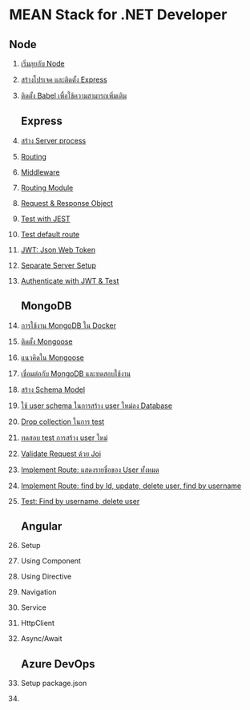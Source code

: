 
# MEAN Stack for .NET Developer

## Node

1. [เริ่มลุยกับ Node](https://github.com/teerasej/node-handbook)
2. [สร้างโปรเจค และติดตั้ง Express](/node/setup-express.md)
3. [ติดตั้ง Babel เพื่อใช้ความสามารถเพิ่มเติม](/node/setup-babel.md)

    ## Express

4. [สร้าง Server process](/express/start.md)
5. [Routing](/express/routing.md)
6. [Middleware](/express/middleware.md)
7. [Routing Module](/express/routing-module.md)
8. [Request & Response Object](/express/request-response.md)
9. [Test with JEST](/express/testing.md)
10. [Test default route](express/testing-default-route.md)
11. [JWT: Json Web Token](express/json-web-token.md)
12. [Separate Server Setup](express/server-module.md)
13. [Authenticate with JWT & Test](express/json-web-token-use-in-route.md)

    ## MongoDB

14. [การใช้งาน MongoDB ใน Docker](mongodb/mongo-docker.md)
15. [ติดตั้ง Mongoose](mongodb/mongoose-setup.md)
16. [แนวคิดใน Mongoose](mongodb/mongoose-concept.md)
17. [เชื่อมต่อกับ MongoDB และทดสอบใช้งาน](mongodb/mongoose-test-run.md)
18. [สร้าง Schema Model](mongodb/mongoose-define-schema.md)
19. [ใช้ user schema ในการสร้าง user ใหม่ลง Database](mongodb/insert-new-user.md)
20. [Drop collection ในการ test](mongodb/test-drop-collection.md)
21. [ทดสอบ test การสร้าง user ใหม่](mongodb/insert-new-user.md)
22. [Validate Request ด้วย Joi](mongodb/joi-validate-request.md)
23. [Implement Route: แสดงรายชื่อของ User ทั้งหมด](mongodb/get-all-user.md)
24. [Implement Route: find by Id, update, delete user, find by username](mongodb/implement-find-by-id-update-delete.md)
25. [Test: Find by username, delete user](mongodb/test-find-by-id-delete-user.md)

    ## Angular

26. Setup 
27. Using Component
28. Using Directive 
29. Navigation
30. Service
31. HttpClient
32. Async/Await

    ## Azure DevOps

33. Setup package.json
34. 


